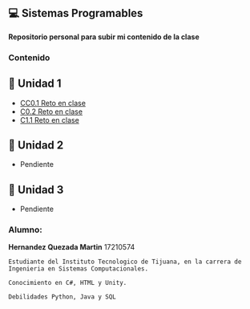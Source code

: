 ## :computer: Sistemas Programables 

**Repositorio personal para subir mi contenido de la clase**


### Contenido 
## :green_book: Unidad 1
- [CC0.1 Reto en clase](/blog/C0.1_HernandezQuezada_JMM.md)
- [C0.2 Reto en clase](/blog/C0.2_HernandezQuezada_jmm.md)
- [C1.1 Reto en clase](/blog/C1.1_HernadezQuezada_JMM.md)
  
## :blue_book: Unidad 2
- Pendiente

## :orange_book: Unidad 3
- Pendiente

### **Alumno:**
**Hernandez Quezada Martin**  17210574
```
Estudiante del Instituto Tecnologico de Tijuana, en la carrera de Ingenieria en Sistemas Computacionales.

Conocimiento en C#, HTML y Unity.

Debilidades Python, Java y SQL
```
